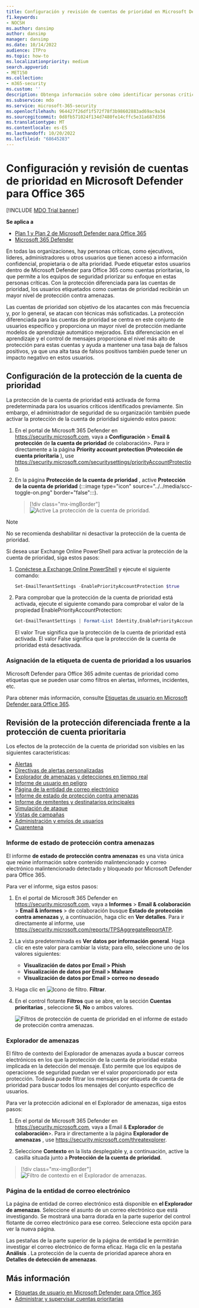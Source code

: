 ```yaml
---
title: Configuración y revisión de cuentas de prioridad en Microsoft Defender para Office 365
f1.keywords:
- NOCSH
ms.author: dansimp
author: dansimp
manager: dansimp
ms.date: 10/14/2022
audience: ITPro
ms.topic: how-to
ms.localizationpriority: medium
search.appverid:
- MET150
ms.collection:
- m365-security
ms.custom: ''
description: Obtenga información sobre cómo identificar personas críticas en una organización y agregar la etiqueta de cuenta de prioridad para proporcionarles protección adicional.
ms.subservice: mdo
ms.service: microsoft-365-security
ms.openlocfilehash: 964427f26df1f572f78f3b98602883ad69ac9a34
ms.sourcegitcommit: 0d8fb571024f134d7480fe14cffc5e31a687d356
ms.translationtype: MT
ms.contentlocale: es-ES
ms.lasthandoff: 10/20/2022
ms.locfileid: "68645283"
---
```

# <a name="configure-and-review-priority-accounts-in-microsoft-defender-for-office-365"></a>Configuración y revisión de cuentas de prioridad en Microsoft Defender para Office 365

[!INCLUDE [MDO Trial banner](../includes/mdo-trial-banner.md)]

**Se aplica a**
- [Plan 1 y Plan 2 de Microsoft Defender para Office 365](defender-for-office-365.md)
- [Microsoft 365 Defender](../defender/microsoft-365-defender.md)

En todas las organizaciones, hay personas críticas, como ejecutivos, líderes, administradores u otros usuarios que tienen acceso a información confidencial, propietaria o de alta prioridad. Puede etiquetar estos usuarios dentro de Microsoft Defender para Office 365 como cuentas prioritarias, lo que permite a los equipos de seguridad priorizar su enfoque en estas personas críticas. Con la protección diferenciada para las cuentas de prioridad, los usuarios etiquetados como cuentas de prioridad recibirán un mayor nivel de protección contra amenazas.

Las cuentas de prioridad son objetivo de los atacantes con más frecuencia y, por lo general, se atacan con técnicas más sofisticadas. La protección diferenciada para las cuentas de prioridad se centra en este conjunto de usuarios específico y proporciona un mayor nivel de protección mediante modelos de aprendizaje automático mejorados. Esta diferenciación en el aprendizaje y el control de mensajes proporciona el nivel más alto de protección para estas cuentas y ayuda a mantener una tasa baja de falsos positivos, ya que una alta tasa de falsos positivos también puede tener un impacto negativo en estos usuarios.

## <a name="configure-priority-account-protection"></a>Configuración de la protección de la cuenta de prioridad

La protección de la cuenta de prioridad está activada de forma predeterminada para los usuarios críticos identificados previamente. Sin embargo, el administrador de seguridad de su organización también puede activar la protección de la cuenta de prioridad siguiendo estos pasos:

1. En el portal de Microsoft 365 Defender en <https://security.microsoft.com>, vaya a **Configuración** \> **Email & protección** de **la cuenta de prioridad** de colaboración\>. Para ir directamente a la página **Priority account protection (Protección de cuenta prioritaria** ), use <https://security.microsoft.com/securitysettings/priorityAccountProtection>.

2. En la página **Protección de la cuenta de prioridad** , active **Protección de la cuenta de prioridad** (:::image type="icon" source="../../media/scc-toggle-on.png" border="false":::).

    > [!div class="mx-imgBorder"]
    > ![Active La protección de la cuenta de prioridad.](../../media/mdo-priority-account-protection.png)

> [!NOTE]
> No se recomienda deshabilitar ni desactivar la protección de la cuenta de prioridad.

Si desea usar Exchange Online PowerShell para activar la protección de la cuenta de prioridad, siga estos pasos:

1. [Conéctese a Exchange Online PowerShell](/powershell/exchange/connect-to-exchange-online-powershell) y ejecute el siguiente comando:

   ```powershell
   Set-EmailTenantSettings -EnablePriorityAccountProtection $true
   ```

2. Para comprobar que la protección de la cuenta de prioridad está activada, ejecute el siguiente comando para comprobar el valor de la propiedad EnablePriorityAccountProtection:

   ```powershell
   Get-EmailTenantSettings | Format-List Identity,EnablePriorityAccountProtection
   ```

   El valor True significa que la protección de la cuenta de prioridad está activada. El valor False significa que la protección de la cuenta de prioridad está desactivada.

### <a name="assign-the-priority-account-tag-to-users"></a>Asignación de la etiqueta de cuenta de prioridad a los usuarios

Microsoft Defender para Office 365 admite cuentas de prioridad como etiquetas que se pueden usar como filtros en alertas, informes, incidentes, etc.

Para obtener más información, consulte [Etiquetas de usuario en Microsoft Defender para Office 365](user-tags.md).

## <a name="review-differentiated-protection-from-priority-account-protection"></a>Revisión de la protección diferenciada frente a la protección de cuenta prioritaria

Los efectos de la protección de la cuenta de prioridad son visibles en las siguientes características:

- [Alertas](alerts.md)
- [Directivas de alertas personalizadas](../../compliance/alert-policies.md#view-alerts)
- [Explorador de amenazas y detecciones en tiempo real](threat-explorer.md)
- [Informe de usuario en peligro](view-email-security-reports.md#compromised-users-report)
- [Página de la entidad de correo electrónico](mdo-email-entity-page.md)
- [Informe de estado de protección contra amenazas](view-email-security-reports.md#threat-protection-status-report)
- [Informe de remitentes y destinatarios principales](view-email-security-reports.md#top-senders-and-recipients-report)
- [Simulación de ataque](attack-simulation-training.md#target-users)
- [Vistas de campañas](campaigns.md)
- [Administración y envíos de usuarios](admin-submission.md)
- [Cuarentena](quarantine.md)

### <a name="threat-protection-status-report"></a>Informe de estado de protección contra amenazas

El informe **de estado de protección contra amenazas** es una vista única que reúne información sobre contenido malintencionado y correo electrónico malintencionado detectado y bloqueado por Microsoft Defender para Office 365.

Para ver el informe, siga estos pasos:

1. En el portal de Microsoft 365 Defender en <https://security.microsoft.com>, vaya a **Informes** \> **Email & colaboración** \> **Email & informes** \> de colaboración busque **Estado de protección contra amenazas** y, a continuación, haga clic en **Ver detalles**. Para ir directamente al informe, use <https://security.microsoft.com/reports/TPSAggregateReportATP>.

2. La vista predeterminada es **Ver datos por información general**. Haga clic en este valor para cambiar la vista; para ello, seleccione uno de los valores siguientes:
   - **Visualización de datos por Email \> Phish**
   - **Visualización de datos por Email \> Malware**
   - **Visualización de datos por Email \> correo no deseado**

3. Haga clic en ![Icono de filtro.](../../media/m365-cc-sc-filter-icon.png) **Filtrar**.

4. En el control flotante **Filtros** que se abre, en la sección **Cuentas prioritarias** , seleccione **Sí**, **No** o ambos valores.

   ![Filtros de protección de cuenta de prioridad en el informe de estado de protección contra amenazas.](../../media/priority-account-protection-tps-report.png)

### <a name="threat-explorer"></a>Explorador de amenazas

El filtro de contexto del Explorador de amenazas ayuda a buscar correos electrónicos en los que la protección de la cuenta de prioridad estaba implicada en la detección del mensaje. Esto permite que los equipos de operaciones de seguridad puedan ver el valor proporcionado por esta protección. Todavía puede filtrar los mensajes por etiqueta de cuenta de prioridad para buscar todos los mensajes del conjunto específico de usuarios.

Para ver la protección adicional en el Explorador de amenazas, siga estos pasos:

1. En el portal de Microsoft 365 Defender en <https://security.microsoft.com>, vaya a Email & **Explorador** de **colaboración**\>. Para ir directamente a la página **Explorador de amenazas** , use <https://security.microsoft.com/threatexplorer>.

2. Seleccione **Contexto** en la lista desplegable y, a continuación, active la casilla situada junto a **Protección de la cuenta de prioridad**.

> [!div class="mx-imgBorder"]
> ![Filtro de contexto en el Explorador de amenazas.](../../media/threat-explorer-context-filter.png)

### <a name="email-entity-page"></a>Página de la entidad de correo electrónico

La página de entidad de correo electrónico está disponible en **el Explorador de amenazas**. Seleccione el asunto de un correo electrónico que está investigando. Se mostrará una barra dorada en la parte superior del control flotante de correo electrónico para ese correo. Seleccione esta opción para ver la nueva página.

Las pestañas de la parte superior de la página de entidad le permitirán investigar el correo electrónico de forma eficaz. Haga clic en la pestaña **Análisis** . La protección de la cuenta de prioridad aparece ahora en **Detalles de detección de amenazas**.

## <a name="more-information"></a>Más información

- [Etiquetas de usuario en Microsoft Defender para Office 365](user-tags.md)
- [Administrar y supervisar cuentas prioritarias](../../admin/setup/priority-accounts.md)
